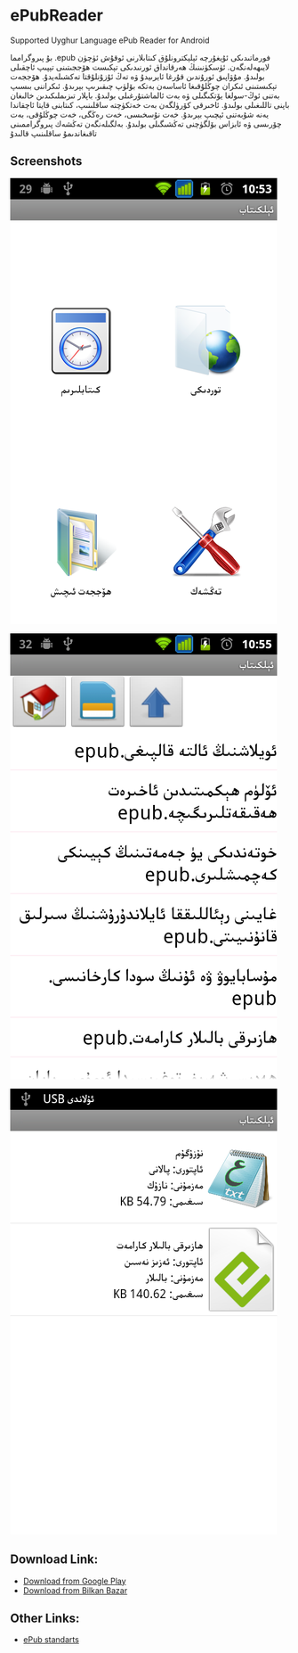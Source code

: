 ePubReader
==========

Supported Uyghur Language ePub Reader for Android


بۇ پىروگرامما .epub فورماتىدىكى ئۇيغۇرچە ئېلېكترونلۇق كىتابلارنى ئوقۇش ئۈچۈن لايىھەلەنگەن. 
ئۈسكۈنىنىڭ ھەرقانداق ئورنىدىكى تېكىست ھۆججىتىنى تېپىپ ئاچقىلى بولىدۇ. مۇۋاپىق ئورۇندىن قۇرغا ئايرىيدۇ ۋە تەڭ ئۇزۇنلۇقتا تەكشىلەيدۇ. ھۆججەت تېكىستىنى ئىكران چوڭلۇقىغا ئاساسەن بەتكە بۆلۈپ چىقىرىپ بېرىدۇ. ئىكراننى بىسىپ بەتنى ئوڭ-سولغا يۆتكىگىلى ۋە بەت ئالماشتۇرغىلى بولىدۇ. باپلار تىزىملىكىدىن خالىغان باپنى تاللىغىلى بولىدۇ. ئاخىرقى كۆرۈلگەن بەت خەتكۈچتە ساقلىنىپ، كىتابنى قايتا ئاچقاندا يەنە شۇبەتنى ئېچىپ بېرىدۇ. خەت نۇسخىسى، خەت رەڭگى، خەت چوڭلۇقى، بەت چۆرىسى ۋە ئابزاس بۆلگۈچنى تەڭشىگىلى بولىدۇ. بەلگىلەنگەن تەڭشەك پىروگراممىنى تاقىغاندىمۇ ساقلىنىپ قالىدۇ

Screenshots
---------
![image of epub reader](screenshots/001.png)

![image of epub reader](screenshots/002.png)

![image of epub reader](screenshots/003.png)

Download Link:
---------
* [Download from Google Play](https://play.google.com/store/apps/details?id=net.uyghurdev.uyghurepubreader.re)
* [Download from Bilkan Bazar](http://bazar.bilkan.net/App.aspx?id=170)
 
Other Links:
---------
* [ePub standarts](http://idpf.org/epub)
 




